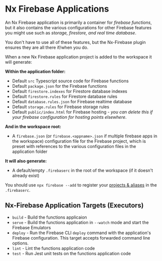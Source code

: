 # Nx Firebase Applications

An Nx Firebase application is primarily a container for _firebase functions_, but it also contains the various configurations for other Firebase features you might use such as _storage, firestore, and real time database_.

You don't have to use all of these features, but the Nx-Firebase plugin ensures they are all there if/when you do.

When a new Nx Firebase application project is added to the workspace it will generate:

**Within the application folder:**

- Default `src` Typescript source code for Firebase functions
- Default `package.json` for the Firebase functions
- Default `firestore.indexes` for Firestore database indexes
- Default `firestore.rules` for Firestore database rules
- Default `database.rules.json` for Firebase realtime database
- Default `storage.rules` for Firebase storage rules
- Default `public/index.html` for Firebase hosting - _you can delete this if your firebase configuration for hosting points elsewhere_.

**And in the workspace root:**

- A `firebase.json` (or `firebase.<appname>.json` if multiple firebase apps in the workspace) configuration file for the Firebase project, which is preset with references to the various configuration files in the application folder

**It will also generate:**

- A default/empty `.firebaserc` in the root of the workspace (if it doesn't already exist)

You should use `npx firebase --add` to register your [projects & aliases](nx-firebase-projects.md) in the `.firebaserc`.

## Nx-Firebase Application Targets (Executors)

- `build` - Build the functions applicaion
- `serve` - Build the functions application in `--watch` mode and start the Firebase Emulators
- `deploy` - Run the Firebase CLI `deploy` command with the application's Firebase configuration. This target accepts forwarded command line options.
- `lint` - Lint the functions application code
- `test` - Run Jest unit tests on the functions application code
